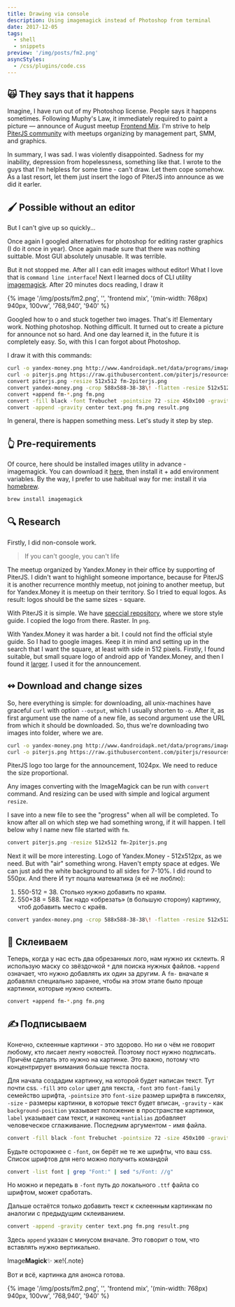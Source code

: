 ```yaml
---
title: Drawing via console
description: Using imagemagick instead of Photoshop from terminal
date: 2017-12-05
tags:
  - shell
  - snippets
preview: '/img/posts/fm2.png'
asyncStyles:
  - /css/plugins/code.css
---
```

## 🙀 They says that it happens

Imagine, I have run out of my Photoshop license. People says it happens sometimes. Following Muphy's Law, it immediately required to paint a picture — announce of August meetup [Frontend Mix](https://meetabit.com/events/piterjs-16). I'm strive to help [PiterJS community](http://piterjs.org) with meetups organizing by management part, SMM, and graphics.

In summary, I was sad. I was violently disappointed. Sadness for my inability, depression from hopelessness, something like that. I wrote to the guys that I'm helpless for some time - can't draw. Let them cope somehow. As a last resort, let them just insert the logo of PiterJS into announce as we did it earler.

## 🖌 Possible without an editor

But I can't give up so quickly...

Once again I googled alternatives for photoshop for editing raster graphics (I do it once in year). Once again made sure that there was nothing suittable. Most GUI absolutely unusable. It was terrible.

But it not stopped me. After all I can edit images without editor! What I love that is `command line interface`! Next I learned docs of CLI utility [imagemagick](www.imagemagick.org). After 20 minutes docs reading, I draw it

{% image '/img/posts/fm2.png', '', 'frontend mix', '(min-width: 768px) 940px, 100vw', '768,940', '940' %}

Googled how to o and stuck together two images. That's it! Elementary work. Nothing photoshop. Nothing difficult. It turned out to create a picture for announce not so hard. And one day learned it, in the future it is completely easy. So, with this I can forgot about Photoshop.

I draw it with this commands:

```bash
curl -o yandex-money.png http://www.4androidapk.net/data/programs/images/yandex-money-online-payments_1086.png
curl -o piterjs.png https://raw.githubusercontent.com/piterjs/resources/master/logo/PiterJS.png
convert piterjs.png -resize 512x512 fm-2piterjs.png
convert yandex-money.png -crop 588x588-38-38\! -flatten -resize 512x512 fm-1yandex-money.png
convert +append fm-*.png fm.png
convert -fill black -font Trebuchet -pointsize 72 -size 450x100 -gravity center label:Frontend\ Mix +antialias text.png
convert -append -gravity center text.png fm.png result.png
```

In general, there is happen something mess. Let's study it step by step.

## 👆 Pre-requirements

Of cource, here should be installed images utility in advance - imagemagick.
You can download it [here](http://www.imagemagick.org/script/download.php), then install it + add environment variables. By the way, I prefer to use habitual way for me: install it via [homebrew](https://brew.sh/index_ru.html).

``` bash
brew install imagemagick
```

## 🔍 Research

Firstly, I did non-console work.

> If you can't google, you can't life

The meetup organized by Yandex.Money in their office by supporting of PiterJS.
I didn't want to highlight someone importance, because for PiterJS it is another recurrence monthly meetup, not joining to another meetup, but for Yandex.Money it is meetup on their territory. So I tried to equal logos. As result: logos should be the same sizes - square.

With PiterJS it is simple. We have [speccial repository](https://github.com/piterjs/resources), where we store style guide. I copied the logo from there. Raster. In `png`.

With Yandex.Money it was harder a bit. I could not find the official style guide. So I had to google images. Keep it in mind and setting up in the search that I want the square, at least with side in 512 pixels. Firstly, I found suitable, but small square logo of android app of Yandex.Money, and then I found it [larger](http://www.4androidapk.net/data/programs/images/yandex-money-online-payments_1086.png). I used it for the announcement.

## ↭ Download and change sizes

So, here everything is simple: for downloading, all unix-machines have graceful `curl` with option `--output`, which I usually shorten to `-o`. After it, as first argument use the name of a new file, as second argument use the URL from which it should be downloaded. So, thus we're downloading two images into folder, where we are.

``` bash
curl -o yandex-money.png http://www.4androidapk.net/data/programs/images/yandex-money-online-payments_1086.png
curl -o piterjs.png https://raw.githubusercontent.com/piterjs/resources/master/logo/PiterJS.png
```

PiterJS logo too large for the announcement, 1024px. We need to reduce the size proportional.

Any images converting with the ImageMagick can be run with `convert` command. And resizing can be used with simple and logical argument `resize`.

I save into a new file to see the "progress" when all will be completed. To know after all on which step we had something wrong, if it will happen. I tell below why I name new file started with `fm`.

```bash
convert piterjs.png -resize 512x512 fm-2piterjs.png
```

Next it will be more interesting. Logo of Yandex.Money - 512x512px, as we need.
But with "air" something wrong. Haven't empty space at edges. We can just add the white background to all sides for 7-10%. I did round to 550px. And there И тут пошла математика (я её не люблю):

1. 550-512 = 38. Столько нужно добавить по краям.
2. 550+38 = 588. Так надо «обрезать» (в большую сторону) картинку, чтоб добавить место с краёв.

```bash
convert yandex-money.png -crop 588x588-38-38\! -flatten -resize 512x512 fm-1yandex-money.png
```

## 🙏 Склеиваем

Теперь, когда у нас есть два обрезанных лого, нам нужно их склеить. Я использую маску со звёздочкой `*` для поиска нужных файлов. `+append` означает, что нужно добавлять их один за другим. А `fm-` вначале я добавлял специально заранее, чтобы на этом этапе было проще картинки, которые нужно склеить.

```bash
convert +append fm-*.png fm.png
```

## ✍️ Подписываем

Конечно, склеенные картинки - это здорово. Но ни о чём не говорит любому, кто лисает ленту новостей. Поэтому пост нужно подписать. Причём сделать это нужно на картинке. Это важно, потому что концентрирует внимания больше текста поста.

Для начала создадим картинку, на которой будет написан текст. Тут почти css. `-fill` это `color` цвет для текста, `-font` это `font-family` семейство шрифта, `-pointsize` это `font-size` размер шрифта в пикселях, `-size` - размеры картинки, в которые текст будет вписан, `-gravity` - как `background-position` указывает положение в пространстве картинки, `label` указывает сам текст, и наконец `+antialias` добавляет человеческое сглаживание. Последним аргументом - имя файла.

```bash
convert -fill black -font Trebuchet -pointsize 72 -size 450x100 -gravity center label:Frontend\ Mix +antialias text.png
```

Будьте осторожнее с `-font`, он берёт не те же шрифты, что ваш css. Список шрифтов для него можно получить командой

```bash
convert -list font | grep "Font:" | sed "s/Font: //g"
```

Но можно и передать в `-font` путь до локального `.ttf` файла со шрифтом, может сработать.

Дальше остаётся только добавить текст к склеенным картинкам по аналогии с предыдущим склеиванием.

```bash
convert -append -gravity center text.png fm.png result.png
```

Здесь `append` указан с минусом вначале. Это говорит о том, что вставлять нужно вертикально.

Image**Magick**✨ же!{.note}

Вот и всё, картинка для анонса готова.

{% image '/img/posts/fm2.png', '', 'frontend mix', '(min-width: 768px) 940px, 100vw', '768,940', '940' %}
